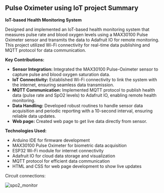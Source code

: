 ## Pulse Oximeter using IoT project Summary

**IoT-based Health Monitoring System**

Designed and implemented an IoT-based health monitoring system that measures pulse rate and blood oxygen levels using a MAX30100 Pulse Oximeter sensor and transmits the data to Adafruit IO for remote monitoring. This project utilized Wi-Fi connectivity for real-time data publishing and MQTT protocol for data communication.

**Key Contributions:**
- **Sensor Integration:** Integrated the MAX30100 Pulse-Oximeter sensor to capture pulse and blood oxygen saturation data.
- **IoT Connectivity:** Established Wi-Fi connectivity to link the system with the internet, ensuring seamless data transmission.
- **MQTT Communication:** Implemented MQTT protocol to publish health data (pulse rate and SpO2 levels) to Adafruit IO, enabling remote health monitoring.
- **Data Handling:** Developed robust routines to handle sensor data acquisition and periodic reporting with a 10-second interval, ensuring reliable data updates.
- **Web page:** Created web page to get live data directly from sensor.

**Technologies Used:**
- Arduino IDE for firmware development
- MAX30100 Pulse Oximeter for biometric data acquisition
- ESP32 Wi-Fi module for internet connectivity
- Adafruit IO for cloud data storage and visualization
- MQTT protocol for efficient data communication
- HTML and CSS for web page development to show live updates




Circuit connections:


![spo2_monitor](https://github.com/aditya-142/IoT-PulseOximeter/assets/105287623/32abb247-3494-4ca0-b43b-a941346d04b1)
